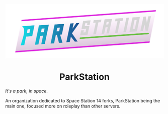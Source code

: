 <p align="center"><img src="https://raw.githubusercontent.com/Park-Station/.github/main/profile/logo.svg" width="1080px" /></p>

<h1 align="center">ParkStation</h1>
<i>It's a park, in space.</i><br>

An organization dedicated to Space Station 14 forks, ParkStation being the main one, focused more on roleplay than other servers.
